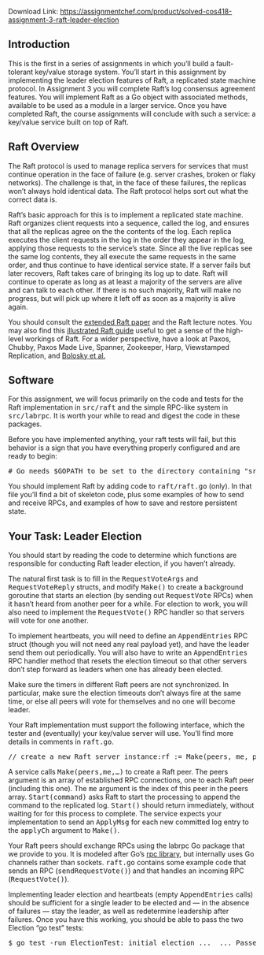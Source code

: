 Download Link: https://assignmentchef.com/product/solved-cos418-assignment-3-raft-leader-election
<br>
<h2><a id="user-content-introduction" class="anchor" href="https://github.com/theoliao1998/Distributed-Systems/tree/master/3%20Raft%20Leader%20Election#introduction" aria-hidden="true"></a>Introduction</h2>

This is the first in a series of assignments in which you’ll build a fault-tolerant key/value storage system. You’ll start in this assignment by implementing the leader election features of Raft, a replicated state machine protocol. In Assignment 3 you will complete Raft’s log consensus agreement features. You will implement Raft as a Go object with associated methods, available to be used as a module in a larger service. Once you have completed Raft, the course assignments will conclude with such a service: a key/value service built on top of Raft.

<h2><a id="user-content-raft-overview" class="anchor" href="https://github.com/theoliao1998/Distributed-Systems/tree/master/3%20Raft%20Leader%20Election#raft-overview" aria-hidden="true"></a>Raft Overview</h2>

The Raft protocol is used to manage replica servers for services that must continue operation in the face of failure (e.g. server crashes, broken or flaky networks). The challenge is that, in the face of these failures, the replicas won’t always hold identical data. The Raft protocol helps sort out what the correct data is.

Raft’s basic approach for this is to implement a replicated state machine. Raft organizes client requests into a sequence, called the log, and ensures that all the replicas agree on the the contents of the log. Each replica executes the client requests in the log in the order they appear in the log, applying those requests to the service’s state. Since all the live replicas see the same log contents, they all execute the same requests in the same order, and thus continue to have identical service state. If a server fails but later recovers, Raft takes care of bringing its log up to date. Raft will continue to operate as long as at least a majority of the servers are alive and can talk to each other. If there is no such majority, Raft will make no progress, but will pick up where it left off as soon as a majority is alive again.

You should consult the <a href="https://github.com/theoliao1998/Distributed-Systems/blob/master/3%20Raft%20Leader%20Election/papers/raft.pdf">extended Raft paper</a> and the Raft lecture notes. You may also find this <a href="http://thesecretlivesofdata.com/raft/" rel="nofollow">illustrated Raft guide</a> useful to get a sense of the high-level workings of Raft. For a wider perspective, have a look at Paxos, Chubby, Paxos Made Live, Spanner, Zookeeper, Harp, Viewstamped Replication, and <a href="http://static.usenix.org/event/nsdi11/tech/full_papers/Bolosky.pdf" rel="nofollow">Bolosky et al.</a>

<h2><a id="user-content-software" class="anchor" href="https://github.com/theoliao1998/Distributed-Systems/tree/master/3%20Raft%20Leader%20Election#software" aria-hidden="true"></a>Software</h2>

For this assignment, we will focus primarily on the code and tests for the Raft implementation in <tt>src/raft</tt> and the simple RPC-like system in <tt>src/labrpc</tt>. It is worth your while to read and digest the code in these packages.

Before you have implemented anything, your raft tests will fail, but this behavior is a sign that you have everything properly configured and are ready to begin:

<pre># Go needs $GOPATH to be set to the directory containing "src"$ cd 418/assignment3$ export GOPATH="$PWD"$ cd "$GOPATH/src/raft"$ go test -run ElectionTest: initial election ...--- FAIL: TestInitialElection (5.00s)config.go:286: expected one leader, got noneTest: election after network failure ...--- FAIL: TestReElection (5.00s)config.go:286: expected one leader, got noneFAILexit status 1</pre>

You should implement Raft by adding code to <tt>raft/raft.go</tt> (only). In that file you’ll find a bit of skeleton code, plus some examples of how to send and receive RPCs, and examples of how to save and restore persistent state.

<h2><a id="user-content-your-task-leader-election" class="anchor" href="https://github.com/theoliao1998/Distributed-Systems/tree/master/3%20Raft%20Leader%20Election#your-task-leader-election" aria-hidden="true"></a>Your Task: Leader Election</h2>

You should start by reading the code to determine which functions are responsible for conducting Raft leader election, if you haven’t already.

The natural first task is to fill in the <tt>RequestVoteArgs</tt> and <tt>RequestVoteReply</tt> structs, and modify <tt>Make()</tt> to create a background goroutine that starts an election (by sending out <tt>RequestVote</tt> RPCs) when it hasn’t heard from another peer for a while. For election to work, you will also need to implement the <tt>RequestVote()</tt> RPC handler so that servers will vote for one another.

To implement heartbeats, you will need to define an <tt>AppendEntries</tt> RPC struct (though you will not need any real payload yet), and have the leader send them out periodically. You will also have to write an <tt>AppendEntries</tt> RPC handler method that resets the election timeout so that other servers don’t step forward as leaders when one has already been elected.

Make sure the timers in different Raft peers are not synchronized. In particular, make sure the election timeouts don’t always fire at the same time, or else all peers will vote for themselves and no one will become leader.

Your Raft implementation must support the following interface, which the tester and (eventually) your key/value server will use. You’ll find more details in comments in <tt>raft.go</tt>.

<pre>// create a new Raft server instance:rf := Make(peers, me, persister, applyCh)// start agreement on a new log entry:rf.Start(command interface{}) (index, term, isleader)// ask a Raft for its current term, and whether it thinks it is leaderrf.GetState() (term, isLeader)// each time a new entry is committed to the log, each Raft peer// should send an ApplyMsg to the service (or tester).type ApplyMsg</pre>

A service calls <tt>Make(peers,me,…)</tt> to create a Raft peer. The peers argument is an array of established RPC connections, one to each Raft peer (including this one). The <tt>me</tt> argument is the index of this peer in the peers array. <tt>Start(command)</tt> asks Raft to start the processing to append the command to the replicated log. <tt>Start()</tt> should return immediately, without waiting for for this process to complete. The service expects your implementation to send an <tt>ApplyMsg</tt> for each new committed log entry to the <tt>applyCh</tt> argument to <tt>Make()</tt>.

Your Raft peers should exchange RPCs using the labrpc Go package that we provide to you. It is modeled after Go’s <a href="https://golang.org/pkg/net/rpc/" rel="nofollow">rpc library</a>, but internally uses Go channels rather than sockets. <tt>raft.go</tt> contains some example code that sends an RPC (<tt>sendRequestVote()</tt>) and that handles an incoming RPC (<tt>RequestVote()</tt>).

Implementing leader election and heartbeats (empty <tt>AppendEntries</tt> calls) should be sufficient for a single leader to be elected and — in the absence of failures — stay the leader, as well as redetermine leadership after failures. Once you have this working, you should be able to pass the two Election “go test” tests:

<pre>$ go test -run ElectionTest: initial election ...  ... PassedTest: election after network failure ...  ... PassedPASS  ok  raft7.008s</pre>


